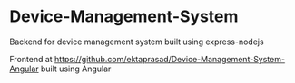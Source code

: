# Device-Management-System

Backend for device management system built using express-nodejs

Frontend at https://github.com/ektaprasad/Device-Management-System-Angular built using Angular
